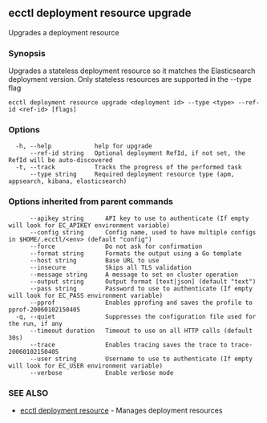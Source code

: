 ## ecctl deployment resource upgrade

Upgrades a deployment resource

### Synopsis

Upgrades a stateless deployment resource so it matches the Elasticsearch
deployment version. Only stateless resources are supported in the --type flag

```
ecctl deployment resource upgrade <deployment id> --type <type> --ref-id <ref-id> [flags]
```

### Options

```
  -h, --help            help for upgrade
      --ref-id string   Optional deployment RefId, if not set, the RefId will be auto-discovered
  -t, --track           Tracks the progress of the performed task
      --type string     Required deployment resource type (apm, appsearch, kibana, elasticsearch)
```

### Options inherited from parent commands

```
      --apikey string      API key to use to authenticate (If empty will look for EC_APIKEY environment variable)
      --config string      Config name, used to have multiple configs in $HOME/.ecctl/<env> (default "config")
      --force              Do not ask for confirmation
      --format string      Formats the output using a Go template
      --host string        Base URL to use
      --insecure           Skips all TLS validation
      --message string     A message to set on cluster operation
      --output string      Output format [text|json] (default "text")
      --pass string        Password to use to authenticate (If empty will look for EC_PASS environment variable)
      --pprof              Enables pprofing and saves the profile to pprof-20060102150405
  -q, --quiet              Suppresses the configuration file used for the run, if any
      --timeout duration   Timeout to use on all HTTP calls (default 30s)
      --trace              Enables tracing saves the trace to trace-20060102150405
      --user string        Username to use to authenticate (If empty will look for EC_USER environment variable)
      --verbose            Enable verbose mode
```

### SEE ALSO

* [ecctl deployment resource](ecctl_deployment_resource.md)	 - Manages deployment resources

